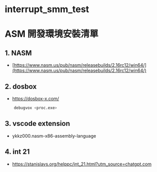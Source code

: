# interrupt_smm_test

# ASM 開發環境安裝清單

## 1. NASM
- [https://www.nasm.us/pub/nasm/releasebuilds/2.16rc12/win64/](https://www.nasm.us/pub/nasm/releasebuilds/2.16rc12/win64/)


## 2.  dosbox 
- https://dosbox-x.com/ 

```bash
    debugvox <proc.exe>
```
## 3. vscode extension
- ykkz000.nasm-x86-assembly-language

## 4. int 21
- https://stanislavs.org/helppc/int_21.html?utm_source=chatgpt.com